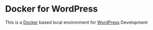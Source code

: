 # Docker for WordPress
This is a [Docker](https://www.docker.com) based local environment for [WordPress](https://wordpress.org) Development
